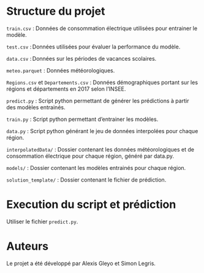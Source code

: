 # Structure du projet
`train.csv` : Données de consommation électrique utilisées pour entrainer le modèle.

`test.csv` : Données utilisées pour évaluer la performance du modèle.

`data.csv` : Données sur les périodes de vacances scolaires.

`meteo.parquet` : Données météorologiques.

`Regions.csv` et `Departements.csv` : Données démographiques portant sur les régions et départements en 2017 selon l’INSEE.

`predict.py` : Script python permettant de générer les prédictions à partir des modèles entrainés.

`train.py` : Script python permettant d’entrainer les modèles.

`data.py` : Script python générant le jeu de données interpolées pour chaque région.

`interpolatedData/` : Dossier contenant les données météorologiques et de consommation électrique pour chaque région, généré par data.py.

`models/` : Dossier contenant les modèles entrainés pour chaque région.

`solution_template/` : Dossier contenant le fichier de prédiction.


# Execution du script et prédiction

Utiliser le fichier `predict.py`.

# Auteurs

Le projet a été développé par Alexis Gleyo et Simon Legris.
